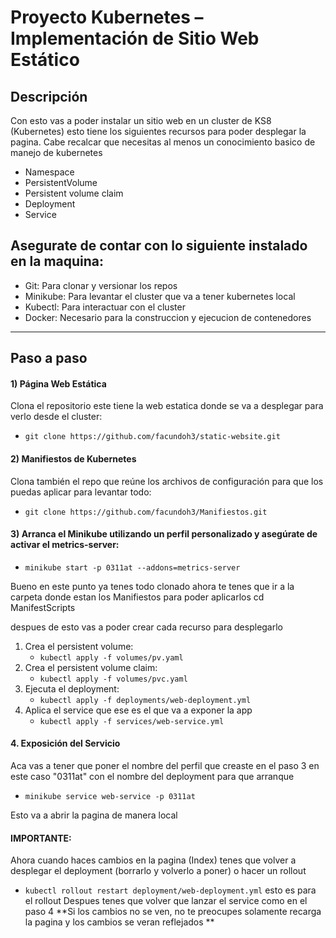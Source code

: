 # Proyecto Kubernetes – Implementación de Sitio Web Estático

## Descripción
Con esto vas a poder instalar un sitio web en un cluster de KS8 (Kubernetes)
esto tiene los siguientes recursos para poder desplegar la pagina.
Cabe recalcar que necesitas al menos un conocimiento basico de manejo de kubernetes 

- Namespace
- PersistentVolume
- Persistent volume claim
- Deployment
- Service

## Asegurate de contar con lo siguiente instalado en la maquina:
- Git: Para clonar y versionar los repos
- Minikube: Para levantar el cluster que va a tener kubernetes local
- Kubectl: Para interactuar con el cluster
- Docker: Necesario para la construccion y ejecucion de contenedores
________________________________________

## Paso a paso 

#### 1) Página Web Estática
Clona el repositorio este tiene la web estatica donde se va a desplegar para verlo desde el cluster:
* `git clone https://github.com/facundoh3/static-website.git`

#### 2) Manifiestos de Kubernetes
Clona también el repo que reúne los archivos de configuración para que los puedas aplicar para levantar todo:
* `git clone https://github.com/facundoh3/Manifiestos.git`

#### 3) Arranca el Minikube utilizando un perfil personalizado y asegúrate de activar el metrics-server:
* `minikube start -p 0311at --addons=metrics-server`

Bueno en este punto ya tenes todo clonado ahora te tenes que ir a la carpeta donde estan los Manifiestos para poder aplicarlos 
cd ManifestScripts

despues de esto vas a poder crear cada recurso para desplegarlo 

1. Crea el persistent volume:
   * `kubectl apply -f volumes/pv.yaml`
2. Crea el persistent volume claim:
   * `kubectl apply -f volumes/pvc.yaml`
3. Ejecuta el deployment:
   * `kubectl apply -f deployments/web-deployment.yml`
4. Aplica el service que ese es el que va a exponer la app
   * `kubectl apply -f services/web-service.yml`


#### 4. Exposición del Servicio
Aca vas a tener que poner el nombre del perfil que creaste en el paso 3 en este caso "0311at" con el nombre del deployment para que arranque
* `minikube service web-service -p 0311at`

Esto va a abrir la pagina de manera local 

#### IMPORTANTE:
Ahora cuando haces cambios en la pagina (Index) tenes que volver a desplegar el deployment (borrarlo y volverlo a poner) o hacer un rollout  
- `kubectl rollout restart deployment/web-deployment.yml` esto es para el rollout
Despues tenes que volver que lanzar el service como en el paso 4
**Si los cambios no se ven, no te preocupes solamente recarga la pagina y los cambios se veran reflejados **



